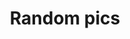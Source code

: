 ---
title: "Random pics"
draft: false
image : "images/gallery/group/group-2.JPG"
bg_image: "images/page-title.jpg"
category: "Random pics"
---